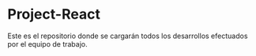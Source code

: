 # Project-React
Este es el repositorio donde se cargarán todos los desarrollos efectuados por el equipo de trabajo.
